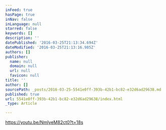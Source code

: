 ```yaml
---
inFeed: true
hasPage: true
inNav: false
inLanguage: null
starred: false
keywords: []
description: ''
datePublished: '2016-03-25T21:13:34.694Z'
dateModified: '2016-03-25T21:13:16.985Z'
authors: []
publisher:
  name: null
  domain: null
  url: null
  favicon: null
title: ''
author: []
sourcePath: _posts/2016-03-25-5541e0ff-393b-42b1-bc82-e32d6ad29638.md
published: true
url: 5541e0ff-393b-42b1-bc82-e32d6ad29638/index.html
_type: Article

---
```

https://youtu.be/NmIyeM82ct0?t=18s